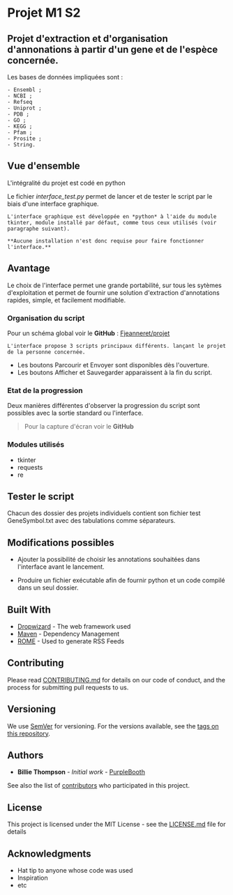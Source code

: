 # Projet M1 S2

## Projet d'extraction et d'organisation d'annonations à partir d'un gene et de l'espèce concernée.

Les bases de données impliquées sont :

	- Ensembl ; 
	- NCBI ;
	- Refseq
	- Uniprot ;
	- PDB ;
	- GO ;
	- KEGG ;
	- Pfam ;
	- Prosite ; 
	- String.	

## Vue d'ensemble

L'intégralité du projet est codé en python

Le fichier *interface_test.py* permet de lancer et de tester le script par le biais d'une interface graphique.

```
L'interface graphique est développée en *python* à l'aide du module tkinter, module installé par défaut, comme tous ceux utilisés (voir paragraphe suivant).

**Aucune installation n'est donc requise pour faire fonctionner l'interface.**
```
## Avantage

Le choix de l'interface permet une grande portabilité, sur tous les sytèmes d'exploitation et permet de fournir une solution d'extraction d'annotations rapides, simple, et facilement modifiable. 

### Organisation du script

Pour un schéma global voir le **GitHub** : [Fjeanneret/projet](https://github.com/Fjeanneret/Projet)
 
```
L'interface propose 3 scripts principaux différents. lançant le projet de la personne concernée. 
```

* Les boutons Parcourir et Envoyer sont disponibles dès l'ouverture.
* Les boutons Afficher et Sauvegarder apparaissent à la fin du script.

### Etat de la progression

Deux manières différentes d'observer la progression du script sont possibles avec la sortie standard ou l'interface.

> Pour la capture d'écran voir le **GitHub**

### Modules utilisés

* tkinter
* requests
* re



## Tester le script

Chacun des dossier des projets individuels contient son fichier test GeneSymbol.txt avec des tabulations comme séparateurs.


## Modifications possibles

* Ajouter la possibilité de choisir les annotations souhaitées dans l'interface avant le lancement. 

* Produire un fichier exécutable afin de fournir python et un code compilé dans un seul dossier.

## Built With

* [Dropwizard](http://www.dropwizard.io/1.0.2/docs/) - The web framework used
* [Maven](https://maven.apache.org/) - Dependency Management
* [ROME](https://rometools.github.io/rome/) - Used to generate RSS Feeds

## Contributing

Please read [CONTRIBUTING.md](https://gist.github.com/PurpleBooth/b24679402957c63ec426) for details on our code of conduct, and the process for submitting pull requests to us.

## Versioning

We use [SemVer](http://semver.org/) for versioning. For the versions available, see the [tags on this repository](https://github.com/your/project/tags). 

## Authors

* **Billie Thompson** - *Initial work* - [PurpleBooth](https://github.com/PurpleBooth)

See also the list of [contributors](https://github.com/your/project/contributors) who participated in this project.

## License

This project is licensed under the MIT License - see the [LICENSE.md](LICENSE.md) file for details

## Acknowledgments

* Hat tip to anyone whose code was used
* Inspiration
* etc

